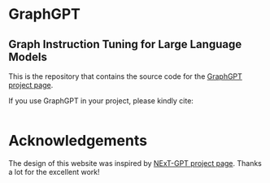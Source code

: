 # GraphGPT
## Graph Instruction Tuning for Large Language Models

This is the repository that contains the source code for the [GraphGPT project page](https://graphgpt.github.io/).

If you use GraphGPT in your project, please kindly cite:
```

```

# Acknowledgements
The design of this website was inspired by [NExT-GPT project page](https://next-gpt.github.io/). Thanks a lot for the excellent work!
